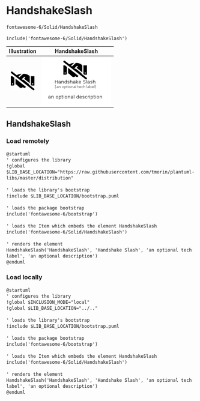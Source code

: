 # HandshakeSlash


```text
fontawesome-6/Solid/HandshakeSlash
```

```text
include('fontawesome-6/Solid/HandshakeSlash')
```



| Illustration | HandshakeSlash |
| :---: | :---: |
| ![illustration for Illustration](../../fontawesome-6/Solid/HandshakeSlash.png) | ![illustration for HandshakeSlash](../../fontawesome-6/Solid/HandshakeSlash.Local.png) |




## HandshakeSlash

### Load remotely
```plantuml
@startuml
' configures the library
!global $LIB_BASE_LOCATION="https://raw.githubusercontent.com/tmorin/plantuml-libs/master/distribution"

' loads the library's bootstrap
!include $LIB_BASE_LOCATION/bootstrap.puml

' loads the package bootstrap
include('fontawesome-6/bootstrap')

' loads the Item which embeds the element HandshakeSlash
include('fontawesome-6/Solid/HandshakeSlash')

' renders the element
HandshakeSlash('HandshakeSlash', 'Handshake Slash', 'an optional tech label', 'an optional description')
@enduml
```

### Load locally
```plantuml
@startuml
' configures the library
!global $INCLUSION_MODE="local"
!global $LIB_BASE_LOCATION="../.."

' loads the library's bootstrap
!include $LIB_BASE_LOCATION/bootstrap.puml

' loads the package bootstrap
include('fontawesome-6/bootstrap')

' loads the Item which embeds the element HandshakeSlash
include('fontawesome-6/Solid/HandshakeSlash')

' renders the element
HandshakeSlash('HandshakeSlash', 'Handshake Slash', 'an optional tech label', 'an optional description')
@enduml
```

